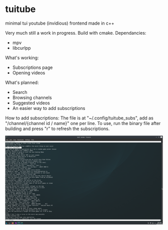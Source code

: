 # tuitube
minimal tui youtube (invidious) frontend made in c++

Very much still a work in progress. Build with cmake. Dependancies:
- mpv
- libcurlpp

What's working:
- Subscriptions page
- Opening videos

What's planned:
- Search
- Browsing channels
- Suggested videos
- An easier way to add subscriptions

How to add subscriptions:
The file is at "~/.config/tuitube_subs", add as "/channel/{channel id / name}" one per line. To use, run the binary file after building and press "r" to refresh the subscriptions.

![Screenshot](https://github.com/djt3/tuitube/blob/master/Screenshot_20200428_233430.png?raw=true)
